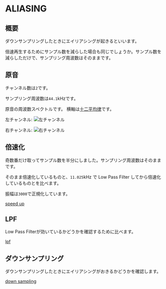 ALIASING
========

概要
----

ダウンサンプリングしたときにエイリアシングが起きるといいます。

倍速再生するためにサンプル数を減らした場合も同じでしょうか。サンプル数を減らしただけで、サンプリング周波数はそのままです。

原音
----

チャンネル数は`2`です。

サンプリング周波数は`44.1`kHzです。

原音の周波数スペクトルです。 横軸は[十二平均律](http://ja.wikipedia.org/wiki/平均律)です。

左チャンネル: ![左チャンネル](http://purasi-bo.me/image/aliasing/base.d/left.gif)

右チャンネル: ![右チャンネル](http://purasi-bo.me/image/aliasing/base.d/right.gif)

倍速化
------

奇数番だけ取ってサンプル数を半分にしました。サンプリング周波数はそのままです。

そのまま倍速化しているものと、`11.025`kHz で Low Pass Filter してから倍速化しているものとを比べます。

振幅は`3000`で正規化しています。

[speed up](speed_up.md)

LPF
---

Low Pass Filterが効いているかどうかを確認するために比べます。

[lpf](lpf.md)

ダウンサンプリング
------------------

ダウンサンプリングしたときにエイリアシングがおきるかどうかを確認します。

[down sampling](down_sampling.md)
